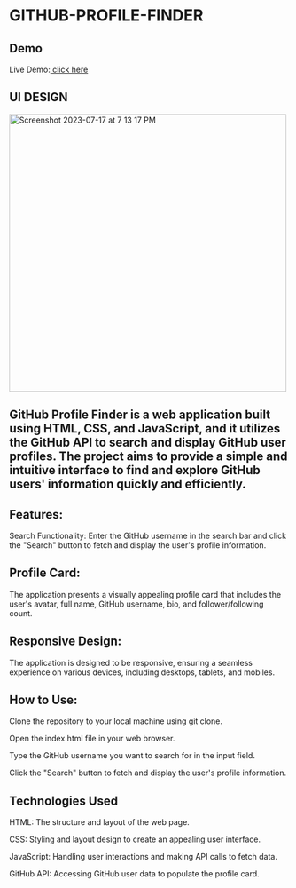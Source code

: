 # GITHUB-PROFILE-FINDER

## Demo
Live Demo:[ click here](http://lnkiy.in/Git-Hub-Profile-Finder)

## UI DESIGN 

<img width="500" alt="Screenshot 2023-07-17 at 7 13 17 PM" src="https://github.com/Adityalad-25/Git-Hub-Profile-Finder/assets/97255480/f6551d2f-8740-4b9d-af98-01a478f332c3">


## GitHub Profile Finder is a web application built using HTML, CSS, and JavaScript, and it utilizes the GitHub API to search and display GitHub user profiles. The project aims to provide a simple and intuitive interface to find and explore GitHub users' information quickly and efficiently.

## Features:
Search Functionality: Enter the GitHub username in the search bar and click the "Search" button to fetch and display the user's profile information.

## Profile Card: 
The application presents a visually appealing profile card that includes the user's avatar, full name, GitHub username, bio, and follower/following count.

## Responsive Design: 
The application is designed to be responsive, ensuring a seamless experience on various devices, including desktops, tablets, and mobiles.

## How to Use:
Clone the repository to your local machine using git clone.

Open the index.html file in your web browser.

Type the GitHub username you want to search for in the input field.

Click the "Search" button to fetch and display the user's profile information.

## Technologies Used
HTML: The structure and layout of the web page.

CSS: Styling and layout design to create an appealing user interface.

JavaScript: Handling user interactions and making API calls to fetch data.

GitHub API: Accessing GitHub user data to populate the profile card.


